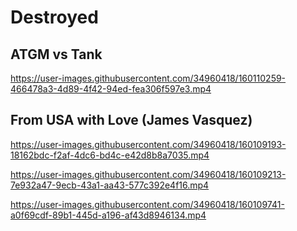 
# Destroyed

## ATGM vs Tank

https://user-images.githubusercontent.com/34960418/160110259-466478a3-4d89-4f42-94ed-fea306f597e3.mp4


## From USA with Love (James Vasquez)

https://user-images.githubusercontent.com/34960418/160109193-18162bdc-f2af-4dc6-bd4c-e42d8b8a7035.mp4

https://user-images.githubusercontent.com/34960418/160109213-7e932a47-9ecb-43a1-aa43-577c392e4f16.mp4

https://user-images.githubusercontent.com/34960418/160109741-a0f69cdf-89b1-445d-a196-af43d8946134.mp4


